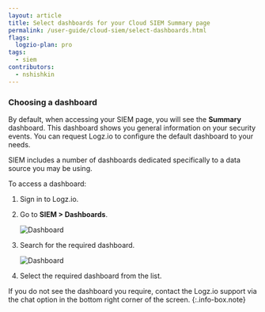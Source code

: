 ```yaml
---
layout: article
title: Select dashboards for your Cloud SIEM Summary page
permalink: /user-guide/cloud-siem/select-dashboards.html
flags:
  logzio-plan: pro
tags:
  - siem
contributors:
  - nshishkin
---
```


### Choosing a dashboard

By default, when accessing your SIEM page, you will see the **Summary** dashboard. This dashboard shows you general information on your security events. You can request Logz.io to configure the default dashboard to your needs.

SIEM includes a number of dashboards dedicated specifically to a data source you may be using.

To access a dashboard:

1. Sign in to Logz.io.

2. Go to **SIEM > Dashboards**.

   ![Dashboard](https://dytvr9ot2sszz.cloudfront.net/logz-docs/siem-quick-start/dashboard-1.png)

3. Search for the required dashboard.

   ![Dashboard](https://dytvr9ot2sszz.cloudfront.net/logz-docs/siem-quick-start/dashboard-2.png)

4. Select the required dashboard from the list.

<!-- info-box-start:info -->
If you do not see the dashboard you require, contact the Logz.io support via the chat option in the bottom right corner of the screen.
{:.info-box.note}
<!-- info-box-end -->


